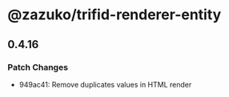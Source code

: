# @zazuko/trifid-renderer-entity

## 0.4.16

### Patch Changes

- 949ac41: Remove duplicates values in HTML render
